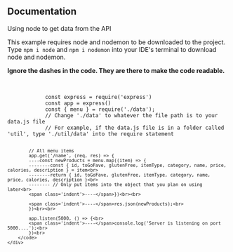 <h2>Documentation</h2>
    <p>Using node to get data from the API</p>
    <p>This example requires node and nodemon to be downloaded to the project. Type <code class='black'>npm i node</code> and <code class='black'>npm i nodemon</code> into your IDE's terminal to download node and nodemon.</p>
    <p><strong>Ignore the dashes in the code. They are there to make the code readable.</strong></p><br>
    <div>
        <code>
            const express = require('express')
            const app = express()
            const { menu } = require('./data');
            // Change './data' to whatever the file path is to your data.js file
            // For example, if the data.js file is in a folder called 'util', type './util/data' into the require statement

            // All menu items
            app.get('/name', (req, res) => {
            ----const newProducts = menu.map((item) => {
            --------const { id, toGoFave, glutenFree, itemType, category, name, price, calories, description } = item<br>
            --------return { id, toGoFave, glutenFree, itemType, category, name, price, calories, description }<br>
            -------- // Only put items into the object that you plan on using later<br>
            <span class='indent'>----</span>})<br><br>
            
            <span class='indent'>----</span>res.json(newProducts);<br>
            })<br><br>

            app.listen(5000, () => {<br>
            <span class='indent'>----</span>console.log('Server is listening on port 5000....');<br>
            })<br>
        </code>
    </div>
